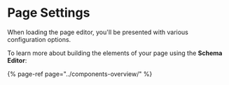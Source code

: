 # Page Settings

When loading the page editor, you'll be presented with various configuration options.

To learn more about building the elements of your page using the **Schema Editor**:

{% page-ref page="../components-overview/" %}

